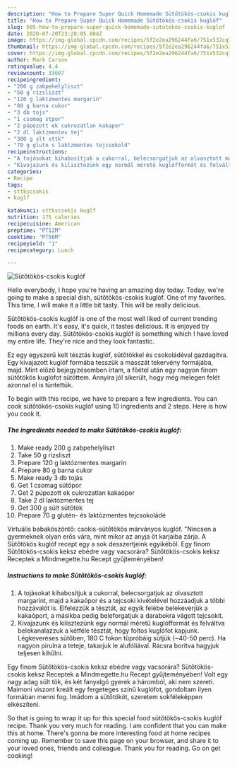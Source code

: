 ```yaml
---
description: "How to Prepare Super Quick Homemade Sütőtökös-csokis kuglóf"
title: "How to Prepare Super Quick Homemade Sütőtökös-csokis kuglóf"
slug: 505-how-to-prepare-super-quick-homemade-sutotokos-csokis-kuglof
date: 2020-07-20T23:28:05.884Z
image: https://img-global.cpcdn.com/recipes/5f2e2ea296244fa6/751x532cq70/sutotokos-csokis-kuglof-recept-foto.jpg
thumbnail: https://img-global.cpcdn.com/recipes/5f2e2ea296244fa6/751x532cq70/sutotokos-csokis-kuglof-recept-foto.jpg
cover: https://img-global.cpcdn.com/recipes/5f2e2ea296244fa6/751x532cq70/sutotokos-csokis-kuglof-recept-foto.jpg
author: Mark Carson
ratingvalue: 4.4
reviewcount: 33607
recipeingredient:
- "200 g zabpehelyliszt"
- "50 g rizsliszt"
- "120 g laktzmentes margarin"
- "80 g barna cukor"
- "3 db tojs"
- "1 csomag stpor"
- "2 púpozott ek cukrozatlan kakapor"
- "2 dl laktzmentes tej"
- "300 g slt sttk"
- "70 g glutn s laktzmentes tejcsokold"
recipeinstructions:
- "A tojásokat kihabosítjuk a cukorral, belecsorgatjuk az olvasztott margarint, majd a kakaópor és a tejcsoki kivételével hozzáadjuk a többi hozzávalót is. Elfelezzük a tésztát, az egyik felébe belekeverjük a kakaóport, a másikba pedig beleforgatjuk a darabokra vágott tejcsokit."
- "Kivajazunk és kilisztezünk egy normál méretű kuglófformát és felváltva belekanalazzuk a kétféle tésztát, hogy foltos kuglófot kapjunk. Légkeveréses sütőben, 180 C fokon tűpróbáig sütjük (~40-50 perc). Ha nagyon pirulna a teteje, takarjuk le alufóliával. Rácsra borítva hagyjuk teljesen kihűlni."
categories:
- Recipe
tags:
- sttkscsokis
- kuglf

katakunci: sttkscsokis kuglf 
nutrition: 175 calories
recipecuisine: American
preptime: "PT12M"
cooktime: "PT56M"
recipeyield: "1"
recipecategory: Lunch

---
```



![Sütőtökös-csokis kuglóf](https://img-global.cpcdn.com/recipes/5f2e2ea296244fa6/751x532cq70/sutotokos-csokis-kuglof-recept-foto.jpg)

Hello everybody, I hope you're having an amazing day today. Today, we're going to make a special dish, sütőtökös-csokis kuglóf. One of my favorites. This time, I will make it a little bit tasty. This will be really delicious.

Sütőtökös-csokis kuglóf is one of the most well liked of current trending foods on earth. It's easy, it's quick, it tastes delicious. It is enjoyed by millions every day. Sütőtökös-csokis kuglóf is something which I have loved my entire life. They're nice and they look fantastic.

Ez egy egyszerű kelt tésztás kuglóf, sütőtökkel és csokoládéval gazdagítva. Egy kivajazott kuglóf formába tesszük a masszát tekervény formájába, majd. Mint előző bejegyzésemben írtam, a főétel után egy nagyon finom sütőtökös kuglófot sütöttem. Annyira jól sikerült, hogy még melegen felét azonnal el is tüntettük.


To begin with this recipe, we have to prepare a few ingredients. You can cook sütőtökös-csokis kuglóf using 10 ingredients and 2 steps. Here is how you cook it.

<!--inarticleads1-->

##### The ingredients needed to make Sütőtökös-csokis kuglóf:

1. Make ready 200 g zabpehelyliszt
1. Take 50 g rizsliszt
1. Prepare 120 g laktózmentes margarin
1. Prepare 80 g barna cukor
1. Make ready 3 db tojás
1. Get 1 csomag sütőpor
1. Get 2 púpozott ek cukrozatlan kakaópor
1. Take 2 dl laktózmentes tej
1. Get 300 g sült sütőtök
1. Prepare 70 g glutén- és laktózmentes tejcsokoládé


Virtuális babaköszöntő: csokis-sütőtökös márványos kuglóf. &#34;Nincsen a gyermeknek olyan erős vára, mint mikor az anyja őt karjaiba zárja. A Sütőtökös kuglóf recept egy a sok desszertjeink egyikéből. Egy finom Sütőtökös-csokis keksz ebédre vagy vacsorára? Sütőtökös-csokis keksz Receptek a Mindmegette.hu Recept gyűjteményében! 

<!--inarticleads2-->

##### Instructions to make Sütőtökös-csokis kuglóf:

1. A tojásokat kihabosítjuk a cukorral, belecsorgatjuk az olvasztott margarint, majd a kakaópor és a tejcsoki kivételével hozzáadjuk a többi hozzávalót is. Elfelezzük a tésztát, az egyik felébe belekeverjük a kakaóport, a másikba pedig beleforgatjuk a darabokra vágott tejcsokit.
1. Kivajazunk és kilisztezünk egy normál méretű kuglófformát és felváltva belekanalazzuk a kétféle tésztát, hogy foltos kuglófot kapjunk. Légkeveréses sütőben, 180 C fokon tűpróbáig sütjük (~40-50 perc). Ha nagyon pirulna a teteje, takarjuk le alufóliával. Rácsra borítva hagyjuk teljesen kihűlni.


Egy finom Sütőtökös-csokis keksz ebédre vagy vacsorára? Sütőtökös-csokis keksz Receptek a Mindmegette.hu Recept gyűjteményében! Volt egy nagy adag sült tök, és két fanyalgó gyerek a háromból, aki nem szereti. Maimoni viszont kreált egy fergeteges színű kuglófot, gondoltam ilyen formában menni fog. Imádom a sütőtököt, szeretem sokféleképpen elkészíteni. 

So that is going to wrap it up for this special food sütőtökös-csokis kuglóf recipe. Thank you very much for reading. I am confident that you can make this at home. There's gonna be more interesting food at home recipes coming up. Remember to save this page on your browser, and share it to your loved ones, friends and colleague. Thank you for reading. Go on get cooking!
